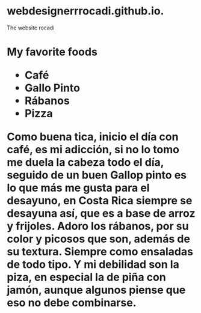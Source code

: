 # webdesignerrrocadi.github.io.
The website rocadi
<!DOCTYPE html>
<html lang = “en”>
<head>
  <meta charset = “UTF-8”>
  <title>ROCIO CARDENAS DIAZ</title>
</head>
<body>
  <h1>My favorite foods</1>
  <ul>
  <li>Café</li>
  <li>Gallo Pinto</li>
  <li>Rábanos</li>
    <li>Pizza</li>
</ul>

<p> Como buena tica, inicio el día con café, es mi adicción, si no lo tomo me duela la cabeza todo el día, seguido de un buen Gallop pinto es lo que más me gusta para el desayuno, en Costa Rica siempre se desayuna así, que es a base de arroz y frijoles. Adoro los rábanos, por su color y picosos que son, además de su textura. Siempre como ensaladas de todo tipo. Y mi debilidad son la piza, en especial la de piña con jamón, aunque algunos piense que eso no debe combinarse.</p>
</body>
</html>
